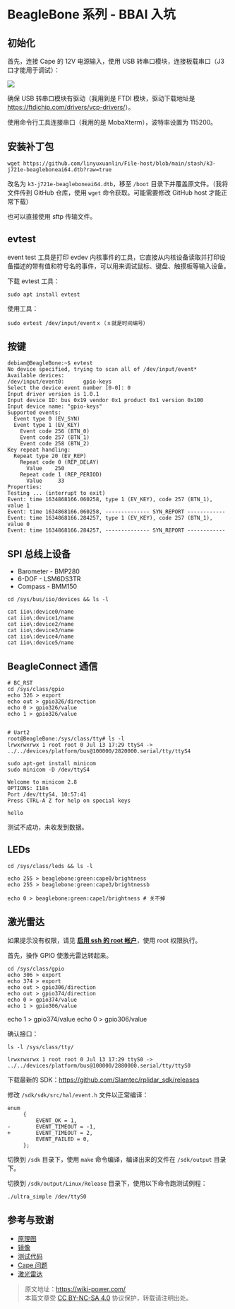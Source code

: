 # BeagleBone 系列 - BBAI 入坑

## 初始化

首先，连接 Cape 的 12V 电源输入，使用 USB 转串口模块，连接板载串口（J3 口才能用于调试）：

![](https://wiki-media-1253965369.cos.ap-guangzhou.myqcloud.com/img/20211027164010.png)

确保 USB 转串口模块有驱动（我用到是 FTDI 模块，驱动下载地址是 <https://ftdichip.com/drivers/vcp-drivers/>）。

使用命令行工具连接串口（我用的是 MobaXterm），波特率设置为 115200。

## 安装补丁包

```shell
wget https://github.com/linyuxuanlin/File-host/blob/main/stash/k3-j721e-beagleboneai64.dtb?raw=true
```

改名为 `k3-j721e-beagleboneai64.dtb`，移至 `/boot` 目录下并覆盖原文件。（我将文件传到 GitHub 仓库，使用 `wget` 命令获取。可能需要修改 GitHub host 才能正常下载）

也可以直接使用 sftp 传输文件。

## evtest

event test 工具是打印 evdev 内核事件的工具，它直接从内核设备读取并打印设备描述的带有值和符号名的事件，可以用来调试鼠标、键盘、触摸板等输入设备。

下载 evtest 工具：

```shell
sudo apt install evtest
```

使用工具：

```shell
sudo evtest /dev/input/eventｘ（ｘ就是时间编号）
```

## 按键

```shell
debian@BeagleBone:~$ evtest
No device specified, trying to scan all of /dev/input/event*
Available devices:
/dev/input/event0:      gpio-keys
Select the device event number [0-0]: 0
Input driver version is 1.0.1
Input device ID: bus 0x19 vendor 0x1 product 0x1 version 0x100
Input device name: "gpio-keys"
Supported events:
  Event type 0 (EV_SYN)
  Event type 1 (EV_KEY)
    Event code 256 (BTN_0)
    Event code 257 (BTN_1)
    Event code 258 (BTN_2)
Key repeat handling:
  Repeat type 20 (EV_REP)
    Repeat code 0 (REP_DELAY)
      Value    250
    Repeat code 1 (REP_PERIOD)
      Value     33
Properties:
Testing ... (interrupt to exit)
Event: time 1634868166.060258, type 1 (EV_KEY), code 257 (BTN_1), value 1
Event: time 1634868166.060258, -------------- SYN_REPORT ------------
Event: time 1634868166.284257, type 1 (EV_KEY), code 257 (BTN_1), value 0
Event: time 1634868166.284257, -------------- SYN_REPORT ------------
```

## SPI 总线上设备

- Barometer - BMP280
- 6-DOF - LSM6DS3TR
- Compass - BMM150

```shell
cd /sys/bus/iio/devices && ls -l

cat iio\:device0/name
cat iio\:device1/name
cat iio\:device2/name
cat iio\:device3/name
cat iio\:device4/name
cat iio\:device5/name
```

## BeagleConnect 通信

```shell
# BC_RST
cd /sys/class/gpio
echo 326 > export
echo out > gpio326/direction
echo 0 > gpio326/value
echo 1 > gpio326/value


# Uart2
root@BeagleBone:/sys/class/tty# ls -l
lrwxrwxrwx 1 root root 0 Jul 13 17:29 ttyS4 -> ../../devices/platform/bus@100000/2820000.serial/tty/ttyS4

sudo apt-get install minicom
sudo minicom -D /dev/ttyS4

Welcome to minicom 2.8
OPTIONS: I18n
Port /dev/ttyS4, 10:57:41
Press CTRL-A Z for help on special keys

hello
```

测试不成功，未收发到数据。

## LEDs

```shell
cd /sys/class/leds && ls -l

echo 255 > beaglebone:green:cape0/brightness
echo 255 > beaglebone:green:cape3/brightnessb

echo 0 > beaglebone:green:cape1/brightness # 关不掉
```

## 激光雷达

如果提示没有权限，请见 [**启用 ssh 的 root 帐户**](https://wiki-power.com/BeagleBone%E7%B3%BB%E5%88%97-%E5%9F%BA%E6%9C%AC%E5%8F%82%E6%95%B0%E4%B8%8E%E7%8E%AF%E5%A2%83%E9%85%8D%E7%BD%AE#%E5%90%AF%E7%94%A8-ssh-%E7%9A%84-root-%E5%B8%90%E6%88%B7)，使用 root 权限执行。

首先，操作 GPIO 使激光雷达转起来。

```shell
cd /sys/class/gpio
echo 306 > export
echo 374 > export
echo out > gpio306/direction
echo out > gpio374/direction
echo 0 > gpio374/value
echo 1 > gpio306/value
```

echo 1 > gpio374/value
echo 0 > gpio306/value

确认接口：

```shell
ls -l /sys/class/tty/

lrwxrwxrwx 1 root root 0 Jul 13 17:29 ttyS0 -> ../../devices/platform/bus@100000/2880000.serial/tty/ttyS0
```

下载最新的 SDK：<https://github.com/Slamtec/rplidar_sdk/releases>

修改 `/sdk/sdk/src/hal/event.h` 文件以正常编译：

```shell
enum
     {
         EVENT_OK = 1,
-        EVENT_TIMEOUT = -1,
+        EVENT_TIMEOUT = 2,
         EVENT_FAILED = 0,
     };
```

切换到 `/sdk` 目录下，使用 `make` 命令编译，编译出来的文件在 `/sdk/output` 目录下。

切换到 `/sdk/output/Linux/Release` 目录下，使用以下命令跑测试例程：

```shell
./ultra_simple /dev/ttyS0
```

## 参考与致谢

- [原理图](file:///C:/Users/Power/Projects/Internship_at_Seeed/Projects/Robotics_Cape_Rev2/Reference/BeagleBone%20AI%20TDA4VM_SCH_V1.0_210805.pdf)
- [镜像](https://rcn-ee.net/rootfs/debian-arm64/)
- [测试代码](https://gitee.com/gary87m/notes_seeed/blob/master/BBAI_Robotics%20Cape.md)
- [Cape 问题](https://docs.qq.com/sheet/DU1BBZnNORlJhRG5w)
- [激光雷达](https://github.com/Slamtec/rplidar_sdk)

> 原文地址：<https://wiki-power.com/>  
> 本篇文章受 [CC BY-NC-SA 4.0](https://creativecommons.org/licenses/by/4.0/deed.zh) 协议保护，转载请注明出处。
